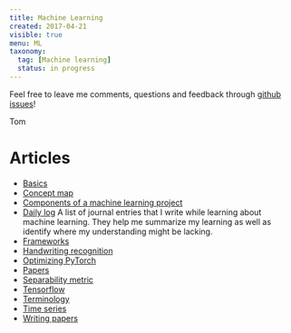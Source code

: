 ```yaml
---
title: Machine Learning
created: 2017-04-21
visible: true
menu: ML
taxonomy:
  tag: [Machine learning]
  status: in progress
---
```


Feel free to leave me comments, questions and feedback through [github issues](https://github.com/tomzx/blog.tomrochette.com-content/issues)!

Tom

# Articles
* [Basics](basics/article.md)
* [Concept map](https://github.com/tomzx/machine-learning-concept-map)
* [Components of a machine learning project](components-of-a-ml-project/article.md)
* [Daily log](daily-log/article.md) A list of journal entries that I write while learning about machine learning. They help me summarize my learning as well as identify where my understanding might be lacking.
* [Frameworks](frameworks/article.md)
* [Handwriting recognition](handwriting-recognition/article.md)
* [Optimizing PyTorch](optimizing-pytorch/article.md)
* [Papers](papers/article.md)
* [Separability metric](separability-metric/article.md)
* [Tensorflow](tensorflow/article.md)
* [Terminology](terminology/article.md)
* [Time series](time-series/article.md)
* [Writing papers](writing-papers/article.md)
